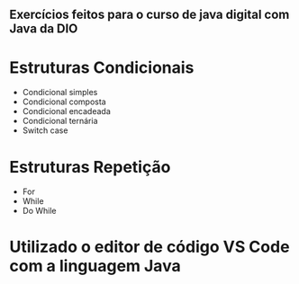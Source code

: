 ## Exercícios feitos para o curso de java digital com Java da DIO

# Estruturas Condicionais  

* Condicional simples
* Condicional composta
* Condicional encadeada
* Condicional ternária
* Switch case

# Estruturas Repetição
* For
* While
* Do While


# Utilizado o editor de código VS Code com a linguagem Java

